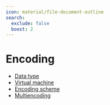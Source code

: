 ```yaml
---
icon: material/file-document-outline
search:
  exclude: false
  boost: 2
---
```


# Encoding

- [Data type](./data_type.md)
- [Virtual machine](./virtual_machine.md)
- [Encoding scheme](./encoding_scheme.md)
- [Multiencoding](./multiencoding.md)